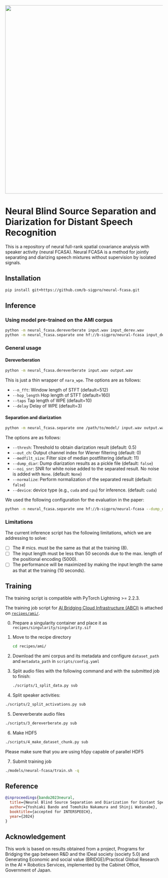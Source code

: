 <div align="center"><img src="https://raw.githubusercontent.com/b-sigpro/neural-fcasa/main/docs/image/logo.png" width="600"/></div>


# Neural Blind Source Separation and Diarization for Distant Speech Recognition
This is a repository of neural full-rank spatial covariance analysis with speaker activity (neural FCASA).
Neural FCASA is a method for jointly separating and diarizing speech mixtures without supervision by isolated signals.


## Installation
```bash
pip install git+https://github.com/b-sigpro/neural-fcasa.git
```

## Inference
### Using model pre-trained on the AMI corpus
```bash
python -m neural_fcasa.dereverberate input.wav input_derev.wav
python -m neural_fcasa.separate one hf://b-sigpro/neural-fcasa input_derev.wav output.wav
```

### General usage
#### Dereverberation
```bash
python -m neural_fcasa.dereverberate input.wav output.wav
```

This is just a thin wrapper of `nara_wpe`.
The options are as follows:
* `--n_fft`: Window length of STFT (default=512)
* `--hop_length` Hop length of STFT (default=160)
* `--taps` Tap length of WPE (default=10)
* `--delay` Delay of WPE (default=3)


#### Separation and diarization
```bash
python -m neural_fcasa.separate one /path/to/model/ input.wav output.wav
```

The options are as follows:
* `--thresh`: Threshold to obtain diarization result (default: 0.5)
* `--out_ch`: Output channel index for Wiener filtering (default: 0)
* `--medfilt_size`: Filter size of median postfiltering (default: 11)
* `--dump_diar`: Dump diarization results as a pickle file (default: `false`)
* `--noi_snr`: SNR for white noise added to the separated result. No noise is added with `None`. (default: `None`)
* `--normalize`: Perform normalization of the separated result (default: `false`)
* `--device`: device type (e.g., `cuda` and `cpu`) for inference. (default: `cuda`)

We used the following configuration for the evaluation in the paper:
```bash
python -m neural_fcasa.separate one hf://b-sigpro/neural-fcasa --dump_diar --noi_snr=40 --normalize input.wav output.wav
```


### Limitations
The current inference script has the following limitations, which we are addressing to solve:
* [ ] The # mics. must be the same as that at the training (8).
* [ ] The input length must be less than 50 seconds due to the max. length of the positional encoding (5000).
* [ ] The performance will be maximized by making the input length the same as that at the training (10 seconds).

## Training
The training script is compatible with PyTorch Lightning >= 2.2.3.

The training job script for [AI Bridging Cloud Infrastructure (ABCI)](https://abci.ai/) is attached on [`recipes/ami/`](https://github.com/b-sigpro/neural-fcasa/tree/main/recipes/neural-fcasa).

0. Prepare a singularity container and place it as `recipes/singularity/singularity.sif`

1. Move to the recipe directory
    ```bash
    cd recipes/ami/
    ```

2. Download the ami corpus and its metadata and configure `dataset_path` and `metadata_path` in `scripts/config.yaml`

3. Split audio files with the following command and with the submitted job to finish:
    ```bash
    ./scripts/1_split_data.py sub
    ```

4. Split speaker activities:
  ```bash
  ./scripts/2_split_activations.py sub
  ```

5. Dereverberate audio files
  ```bash
  ./scripts/3_dereverberate.py sub
  ```

6. Make HDF5
  ```bash
  ./scripts/4_make_dataset_chunk.py sub
  ```
  Please make sure that you are using h5py capable of parallel HDF5

7. Submit training job
  ```bash
  ./models/neural-fcasa/train.sh -q
  ```

## Reference
```bibtex
@inproceedings{bando2023neural,
  title={Neural Blind Source Separation and Diarization for Distant Speech Recognition},
  author={Yoshiaki Bando and Tomohiko Nakamura and Shinji Watanabe},
  booktitle={accepted for INTERSPEECH},
  year={2024}
}
```

## Acknowledgement
This work is based on results obtained from a project, Programs for Bridging the gap between R&D and the IDeal society (society 5.0) and Generating Economic and social value (BRIDGE)/Practical Global Research in the AI × Robotics Services, implemented by the Cabinet Office, Government of Japan.
